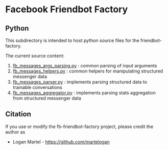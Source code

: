 # Facebook Friendbot Factory

## Python

This subdirectory is intended to host python source files for the friendbot-factory.

The current source content:

1. [fb_messages_args_parsing.py](fb_messages_args_parsing.py) : common parsing of input arguments
2. [fb_messages_helpers.py](fb_messages_helpers.py) : common helpers for manipulating structured messenger data
3. [fb_messages_parser.py](fb_messages_parser.py) : implements parsing structured data to trainable conversations
4. [fb_messages_aggregator.py](fb_messages_aggregator.py) : implements parsing stats aggregation from structured messenger data

## Citation

If you use or modify the fb-friendbot-factory project, please credit the author as

* Logan Martel - https://github.com/martelogan
